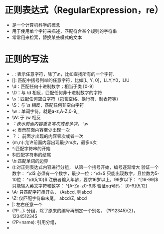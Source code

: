 # 正则表达式（RegularExpression，re）
- 是一个计算机科学的概念
- 用于使用单个字符来描述，匹配符合某个规则的字符串
- 常常用来检索，替换某些模式的文本 

# 正则的写法
- . : 表示任意字符，除了\n，比如查找所有的一个字符\.
- []: 匹配中括号列举的任意字符，比如[L, Y, 0]，LLY,Y0，LIU
- \d：匹配任何十进制数字；相当于类 [0-9]
- \D：与 \d 相反，匹配任何非十进制数字的字符
- \s：匹配任何空白字符（包含空格、换行符、制表符等）
- \S：与 \s 相反，匹配任何非空白字符
- \w：单词字符，就是a-z,A-Z,0-9,_
- \W: 于 \w 相反
- *：表示前面内容重复零次或者多次， \w*
- +: 表示前面内容至少出现一次
- ？： 前面才出现的内容零次或者一次
- {m,n}:允许前面内容出现最少m次，最多n次
- ^:匹配字符串的开始
- $:匹配字符串的结尾
- \b:匹配单词的边界
- ():对正则表达式内容进行分组， 从第一个括号开始，编号逐渐增大
          验证一个数字： ^\d$
          必须有一个数字，最少一位：^\d+$
          只能出现数字，且位数为5-10位： ^\d{5,10}$
          注册者输入年龄，要求16岁以上，99岁以下： ^[16-99]$
          只能输入英文字符和数字： ^[A-Za-z0-9]$
          验证qq号码： [0-9]{5,12}
- \A: 只匹配字符串开头， \Aabcd, 则abcd
- \Z: 仅匹配字符串末尾， abcd\Z, abcd
- |: 左右任意一个
- (?P...): 分组，除了原来的编号再制定一个别名， (?P12345){2}， 1234512345
- (?P=name): 引用分组，
- 








